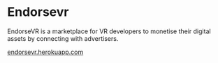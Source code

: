 # Endorsevr

EndorseVR is a marketplace for VR developers to monetise their digital assets by connecting with advertisers.

[endorsevr.herokuapp.com](http://endorsevr.herokuapp.com/)
